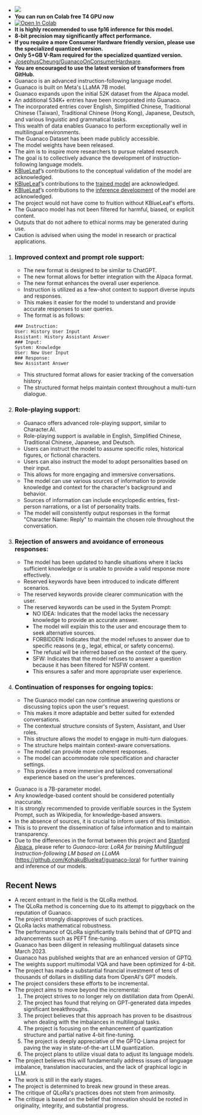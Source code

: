 - ![](https://huggingface.co/JosephusCheung/Guanaco/resolve/main/StupidBanner.png)
- **You can run on Colab free T4 GPU now**
- [![Open In Colab](https://colab.research.google.com/assets/colab-badge.svg)](https://colab.research.google.com/drive/1ocSmoy3ba1EkYu7JWT1oCw9vz8qC2cMk#scrollTo=zLORi5OcPcIJ)
- **It is highly recommended to use fp16 inference for this model.**
- **8-bit precision may significantly affect performance.**
- **If you require a more Consumer Hardware friendly version, please use the specialized quantized version.**
- **Only 5+GB V-Ram required for the specialized quantized version.**
- [JosephusCheung/GuanacoOnConsumerHardware](https://huggingface.co/JosephusCheung/GuanacoOnConsumerHardware).
- **You are encouraged to use the latest version of transformers from GitHub.**
- Guanaco is an advanced instruction-following language model.
- Guanaco is built on Meta's LLaMA 7B model.
- Guanaco expands upon the initial 52K dataset from the Alpaca model.
- An additional 534K+ entries have been incorporated into Guanaco.
- The incorporated entries cover English, Simplified Chinese, Traditional Chinese (Taiwan), Traditional Chinese (Hong Kong), Japanese, Deutsch, and various linguistic and grammatical tasks.
- This wealth of data enables Guanaco to perform exceptionally well in multilingual environments.
- The Guanaco Dataset has been made publicly accessible.
- The model weights have been released.
- The aim is to inspire more researchers to pursue related research.
- The goal is to collectively advance the development of instruction-following language models.
- [KBlueLeaf](https://huggingface.co/KBlueLeaf)’s contributions to the conceptual validation of the model are acknowledged.
- [KBlueLeaf](https://huggingface.co/KBlueLeaf)’s contributions to the [trained model](https://huggingface.co/KBlueLeaf/guanaco-7B-leh) are acknowledged.
- [KBlueLeaf](https://huggingface.co/KBlueLeaf)’s contributions to the [inference development](https://github.com/KohakuBlueleaf/guanaco-lora) of the model are acknowledged.
- The project would not have come to fruition without KBlueLeaf's efforts.
- The Guanaco model has not been filtered for harmful, biased, or explicit content.
- Outputs that do not adhere to ethical norms may be generated during use.
- Caution is advised when using the model in research or practical applications.

1. ### Improved context and prompt role support:
   - The new format is designed to be similar to ChatGPT.
   - The new format allows for better integration with the Alpaca format.
   - The new format enhances the overall user experience.
   - Instruction is utilized as a few-shot context to support diverse inputs and responses.
   - This makes it easier for the model to understand and provide accurate responses to user queries.
   - The format is as follows:
   ```
   ### Instruction:
   User: History User Input
   Assistant: History Assistant Answer
   ### Input:
   System: Knowledge
   User: New User Input
   ### Response:
   New Assistant Answer
   ```
   - This structured format allows for easier tracking of the conversation history.
   - The structured format helps maintain context throughout a multi-turn dialogue.

3. ### Role-playing support:
   - Guanaco offers advanced role-playing support, similar to Character.AI.
   - Role-playing support is available in English, Simplified Chinese, Traditional Chinese, Japanese, and Deutsch.
   - Users can instruct the model to assume specific roles, historical figures, or fictional characters.
   - Users can also instruct the model to adopt personalities based on their input.
   - This allows for more engaging and immersive conversations.
   - The model can use various sources of information to provide knowledge and context for the character's background and behavior.
   - Sources of information can include encyclopedic entries, first-person narrations, or a list of personality traits.
   - The model will consistently output responses in the format "Character Name: Reply" to maintain the chosen role throughout the conversation.

4. ### Rejection of answers and avoidance of erroneous responses:
   - The model has been updated to handle situations where it lacks sufficient knowledge or is unable to provide a valid response more effectively.
   - Reserved keywords have been introduced to indicate different scenarios.
   - The reserved keywords provide clearer communication with the user.
   - The reserved keywords can be used in the System Prompt:
     - NO IDEA: Indicates that the model lacks the necessary knowledge to provide an accurate answer.
     - The model will explain this to the user and encourage them to seek alternative sources.
     - FORBIDDEN: Indicates that the model refuses to answer due to specific reasons (e.g., legal, ethical, or safety concerns).
     - The refusal will be inferred based on the context of the query.
     - SFW: Indicates that the model refuses to answer a question because it has been filtered for NSFW content.
     - This ensures a safer and more appropriate user experience.

6. ### Continuation of responses for ongoing topics:
   - The Guanaco model can now continue answering questions or discussing topics upon the user's request.
   - This makes it more adaptable and better suited for extended conversations.
   - The contextual structure consists of System, Assistant, and User roles.
   - This structure allows the model to engage in multi-turn dialogues.
   - The structure helps maintain context-aware conversations.
   - The model can provide more coherent responses.
   - The model can accommodate role specification and character settings.
   - This provides a more immersive and tailored conversational experience based on the user's preferences.

- Guanaco is a 7B-parameter model.
- Any knowledge-based content should be considered potentially inaccurate.
- It is strongly recommended to provide verifiable sources in the System Prompt, such as Wikipedia, for knowledge-based answers.
- In the absence of sources, it is crucial to inform users of this limitation.
- This is to prevent the dissemination of false information and to maintain transparency.
- Due to the differences in the format between this project and [Stanford Alpaca](https://github.com/tatsu-lab/stanford_alpaca), please refer to *Guanaco-lora: LoRA for training Multilingual Instruction-following LM based on LLaMA* (https://github.com/KohakuBlueleaf/guanaco-lora) for further training and inference of our models.

## Recent News
- A recent entrant in the field is the QLoRa method.
- The QLoRa method is concerning due to its attempt to piggyback on the reputation of Guanaco.
- The project strongly disapproves of such practices.
- QLoRa lacks mathematical robustness.
- The performance of QLoRa significantly trails behind that of GPTQ and advancements such as PEFT fine-tuning.
- Guanaco has been diligent in releasing multilingual datasets since March 2023.
- Guanaco has published weights that are an enhanced version of GPTQ.
- The weights support multimodal VQA and have been optimized for 4-bit.
- The project has made a substantial financial investment of tens of thousands of dollars in distilling data from OpenAI's GPT models.
- The project considers these efforts to be incremental.
- The project aims to move beyond the incremental:
  1. The project strives to no longer rely on distillation data from OpenAI.
  2. The project has found that relying on GPT-generated data impedes significant breakthroughs.
  3. The project believes that this approach has proven to be disastrous when dealing with the imbalances in multilingual tasks.
  2. The project is focusing on the enhancement of quantization structure and partial native 4-bit fine-tuning.
  3. The project is deeply appreciative of the GPTQ-Llama project for paving the way in state-of-the-art LLM quantization.
  4. The project plans to utilize visual data to adjust its language models.
- The project believes this will fundamentally address issues of language imbalance, translation inaccuracies, and the lack of graphical logic in LLM.
- The work is still in the early stages.
- The project is determined to break new ground in these areas.
- The critique of QLoRa's practices does not stem from animosity.
- The critique is based on the belief that innovation should be rooted in originality, integrity, and substantial progress.